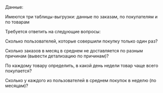 Данные:

Имеются три таблицы-выгрузки: данные по заказам, по покупателям и по товарам

Требуется ответить на следующие вопросы:

Сколько пользователей, которые совершили покупку только один раз?

Сколько заказов в месяц в среднем не доставляется по разным причинам (вывести детализацию по причинам)?

По каждому товару определить, в какой день недели товар чаще всего покупается?

Сколько у каждого из пользователей в среднем покупок в неделю (по месяцам)?
